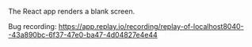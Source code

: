 The React app renders a blank screen.

Bug recording: https://app.replay.io/recording/replay-of-localhost8040--43a890bc-6f37-47e0-ba47-4d04827e4e44
